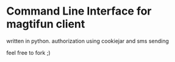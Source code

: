 # Command Line Interface for magtifun client

written in python. authorization using cookiejar and sms sending


feel free to fork ;)